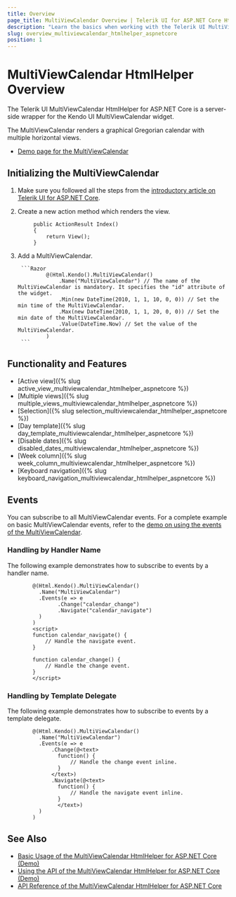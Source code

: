 ```yaml
---
title: Overview
page_title: MultiViewCalendar Overview | Telerik UI for ASP.NET Core HtmlHelpers
description: "Learn the basics when working with the Telerik UI MultiViewCalendar HtmlHelper for ASP.NET Core (MVC 6 or ASP.NET Core MVC)."
slug: overview_multiviewcalendar_htmlhelper_aspnetcore
position: 1
---
```


# MultiViewCalendar HtmlHelper Overview

The Telerik UI MultiViewCalendar HtmlHelper for ASP.NET Core is a server-side wrapper for the Kendo UI MultiViewCalendar widget.

The MultiViewCalendar renders a graphical Gregorian calendar with multiple horizontal views.

* [Demo page for the MultiViewCalendar](https://demos.telerik.com/aspnet-core/multiviewcalendar/index)

## Initializing the MultiViewCalendar

1. Make sure you followed all the steps from the [introductory article on Telerik UI for ASP.NET Core](https://docs.telerik.com/aspnet-core/introduction).
1. Create a new action method which renders the view.

            public ActionResult Index()
            {
                return View();
            }

1. Add a MultiViewCalendar.

        ```Razor
                @(Html.Kendo().MultiViewCalendar()
                    .Name("MultiViewCalendar") // The name of the MultiViewCalendar is mandatory. It specifies the "id" attribute of the widget.
                    .Min(new DateTime(2010, 1, 1, 10, 0, 0)) // Set the min time of the MultiViewCalendar.
                    .Max(new DateTime(2010, 1, 1, 20, 0, 0)) // Set the min date of the MultiViewCalendar.
                    .Value(DateTime.Now) // Set the value of the MultiViewCalendar.
                )
        ```

## Functionality and Features

* [Active view]({% slug active_view_multiviewcalendar_htmlhelper_aspnetcore %})
* [Multiple views]({% slug multiple_views_multiviewcalendar_htmlhelper_aspnetcore %})
* [Selection]({% slug selection_multiviewcalendar_htmlhelper_aspnetcore %})
* [Day template]({% slug day_template_multiviewcalendar_htmlhelper_aspnetcore %})
* [Disable dates]({% slug disabled_dates_multiviewcalendar_htmlhelper_aspnetcore %})
* [Week column]({% slug week_column_multiviewcalendar_htmlhelper_aspnetcore %})
* [Keyboard navigation]({% slug keyboard_navigation_multiviewcalendar_htmlhelper_aspnetcore %})

## Events

You can subscribe to all MultiViewCalendar events. For a complete example on basic MultiViewCalendar events, refer to the [demo on using the events of the MultiViewCalendar](https://demos.telerik.com/aspnet-core/multiviewcalendar/events).

### Handling by Handler Name

The following example demonstrates how to subscribe to events by a handler name.

```Razor
        @(Html.Kendo().MultiViewCalendar()
          .Name("MultiViewCalendar")
          .Events(e => e
                .Change("calendar_change")
                .Navigate("calendar_navigate")
          )
        )
        <script>
        function calendar_navigate() {
            // Handle the navigate event.
        }

        function calendar_change() {
            // Handle the change event.
        }
        </script>
```

### Handling by Template Delegate

The following example demonstrates how to subscribe to events by a template delegate.

```Razor
        @(Html.Kendo().MultiViewCalendar()
          .Name("MultiViewCalendar")
          .Events(e => e
              .Change(@<text>
                function() {
                    // Handle the change event inline.
                }
              </text>)
              .Navigate(@<text>
                function() {
                    // Handle the navigate event inline.
                }
                </text>)
          )
        )
```

## See Also

* [Basic Usage of the MultiViewCalendar HtmlHelper for ASP.NET Core (Demo)](https://demos.telerik.com/aspnet-core/multiviewcalendar)
* [Using the API of the MultiViewCalendar HtmlHelper for ASP.NET Core (Demo)](https://demos.telerik.com/aspnet-core/multiviewcalendar/api)
* [API Reference of the MultiViewCalendar HtmlHelper for ASP.NET Core](/api/multiviewcalendar)
